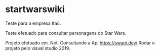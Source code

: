 # startwarswiki
Teste para a empresa Itaú.

Teste efetuado para consultar personagens do Star Wars.

Projeto efetuado em .Net.
Consultando a Api https://swapi.dev/
Rodar o projeto pelo visual studio 2019.



